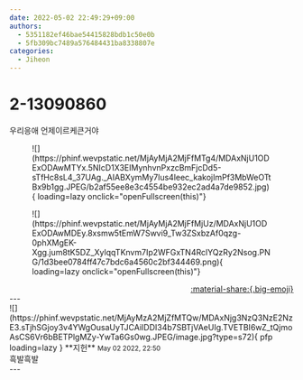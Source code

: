 ```yaml
---
date: 2022-05-02 22:49:29+09:00
authors:
  - 5351182ef46bae54415828bdb1c50e0b
  - 5fb309bc7489a576484431ba8338807e
categories:
  - Jiheon
---
```


# 2-13090860

<div class="post-container" markdown="1">
<div class="content-container md-sidebar__scrollwrap" markdown="1">

우리응애 언제이르케큰거야
<figure markdown="1">
![](https://phinf.wevpstatic.net/MjAyMjA2MjFfMTg4/MDAxNjU1ODExODAwMTYx.5NIcD1X3EIMynhvnPxzcBmFjcDd5-sTfHc8sL4_37UAg._AIABXymMy7lus4leec_kakojImPf3MbWeOTtBx9b1gg.JPEG/b2af55ee8e3c4554be932ec2ad4a7de9852.jpg){ loading=lazy onclick="openFullscreen(this)"}
</figure>

<figure markdown="1">
![](https://phinf.wevpstatic.net/MjAyMjA2MjFfMjUz/MDAxNjU1ODExODAwMDEy.8xsmw5tEmW7Swvi9_Tw3ZSxbzAf0qzg-0phXMgEK-Xgg.jum8tK5DZ_XylqqTKnvm7Ip2WFGxTN4RclYQzRy2Nsog.PNG/1d3bee0784ff47c7bdc6a4560c2bf344469.png){ loading=lazy onclick="openFullscreen(this)"}
</figure>


</div>
</div>

<div style="text-align: right;" markdown="1">
<a href="https://weverse.io/fromis9/fanpost/2-13090860" style="text-align: right;">:material-share:{.big-emoji}</a>
</div>
---

<div class="comments-container md-sidebar__scrollwrap" markdown="1">
<div class="comment" markdown="1">
<div class='id-container' markdown="1">
![](https://phinf.wevpstatic.net/MjAyMzA2MjZfMTQw/MDAxNjg3NzQ3NzE2NzE3.sTjhSGjoy3v4YWgOusaUyTJCAiIDDI34b7SBTjVAeUIg.TVETBI6wZ_tQjmoAsCS6Vr6bBETPlgMZy-YwTa6Gs0wg.JPEG/image.jpg?type=s72){ pfp loading=lazy }
**<span class="artist">지헌</span>** <small>May 02 2022, 22:50</small><br>
</div>
<div class='comment-body' markdown="1">
흑발흑발
</div>
</div>
</div>
---
